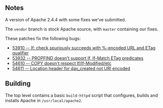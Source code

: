 ## Notes

A version of Apache 2.4.4 with some fixes we've submitted.

The `vendor` branch is stock Apache source, with `master` containing our fixes.

These patches fix the following bugs:

  * [53910 -- If: check spuriously succeeds with %-encoded URL and ETag qualifier](https://issues.apache.org/bugzilla/show_bug.cgi?id=53910)
  * [53932 -- PROPFIND doesn't support If, If-Match ETag predicates](https://issues.apache.org/bugzilla/show_bug.cgi?id=53932)
  * [54610 -- COPY doesn't respect If/If-Modified/etc](https://issues.apache.org/bugzilla/show_bug.cgi?id=54610)
  * [54611 -- Location header for dav_created not URI encoded](https://issues.apache.org/bugzilla/show_bug.cgi?id=54611)
  
## Building

The top level contains a basic `build-httpd` script that configures, builds and installs Apache in `/usr/local/apache2`.

